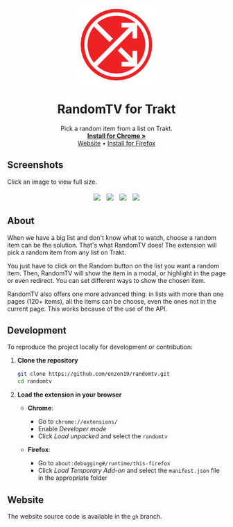 <p align="center">
  <img src="./assets/logo.png" alt="RandomTV Logo" height="180px" />
  <h1 align="center">
    RandomTV for Trakt
  </h1>

  <p align="center">
    Pick a random item from a list on Trakt.
    <br />
    <a href="https://chromewebstore.google.com/detail/randomtv-for-trakt/pfpgceagljbjijjfbhafopadmhdifoaa"><strong>Install for Chrome »</strong></a>
    <br />
    <a href="https://randomtv.enzon19.com">Website</a> • <a href="https://addons.mozilla.org/en-US/firefox/addon/randomtv-for-trakt/">Install for Firefox</a>
  </p>

</p>

## Screenshots

Click an image to view full size.

<div align="center">
  <img src="https://github.com/user-attachments/assets/33a92acc-b1a2-4e56-ba8f-dbc40a7fa601" height="220" style="vertical-align: middle; margin: 5px;" />
  <img src="https://github.com/user-attachments/assets/aebd3121-aeb4-419f-87cb-6d4e144ac366" height="220" style="vertical-align: middle; margin: 5px;" />
  <img src="https://github.com/user-attachments/assets/9cb972d3-43c2-42ad-bcde-fc96dd9d2fdb" height="220" style="vertical-align: middle; margin: 5px;" />
  <img src="https://github.com/user-attachments/assets/d7ed766f-a80b-4d36-9346-392b19f41815" height="220" style="vertical-align: middle; margin: 5px;" />
</div>

## About

When we have a big list and don't know what to watch, choose a random item can be the solution. That's what RandomTV does! The extension will pick a random item from any list on Trakt.

You just have to click on the Random button on the list you want a random item. Then, RandomTV will show the item in a modal, or highlight in the page or even redirect. You can set different ways to show the chosen item.

RandomTV also offers one more advanced thing: in lists with more than one pages (120+ items), all the items can be choose, even the ones not in the current page. This works because of the use of the API.

## Development
To reproduce the project locally for development or contribution:

1. **Clone the repository**
   ```bash
   git clone https://github.com/enzon19/randomtv.git
   cd randomtv
   ```

2. **Load the extension in your browser**

   - **Chrome**:  
     - Go to `chrome://extensions/`  
     - Enable *Developer mode*  
     - Click *Load unpacked* and select the `randomtv`

   - **Firefox**:  
     - Go to `about:debugging#/runtime/this-firefox`  
     - Click *Load Temporary Add-on* and select the `manifest.json` file in the appropriate folder

## Website

The website source code is available in the `gh` branch.
